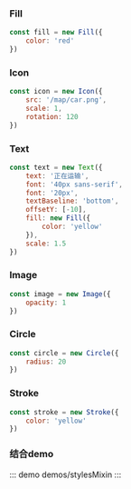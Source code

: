 <!--
 * @Author: sunyue
 * @Date: 2024-01-30 16:09:37
 * @LastEditors: sunyue
 * @LastEditTime: 2024-01-30 17:28:36
 * @Description: 描述
 * Copyright (c) 2024 by 中国科学院软件研究所, All Rights Reserved. 
-->
### Fill
```js
const fill = new Fill({
    color: 'red'
})
```
### Icon
```js
const icon = new Icon({
    src: '/map/car.png',
    scale: 1,
    rotation: 120
})
```
### Text
```js
const text = new Text({
    text: '正在运输',
    font: '40px sans-serif',
    font: '20px',
    textBaseline: 'bottom',
    offsetY: [-10],
    fill: new Fill({
        color: 'yellow'
    }),
    scale: 1.5
})
```
### Image
```js
const image = new Image({
    opacity: 1
})
```
### Circle
```js
const circle = new Circle({
    radius: 20
})
```
### Stroke
```js
const stroke = new Stroke({
    color: 'yellow'
})
```
### 结合demo
::: demo 
demos/stylesMixin
:::